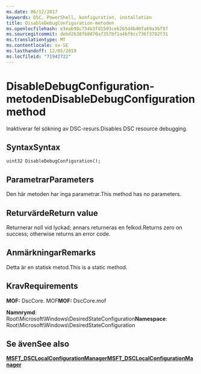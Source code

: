 ```yaml
---
ms.date: 06/12/2017
keywords: DSC, PowerShell, konfiguration, installation
title: DisableDebugConfiguration-metoden
ms.openlocfilehash: e3eab98c734b3fd1593ceb2b5d4b40fa69a3bf97
ms.sourcegitcommit: debd2b38fb8070a7357bf1a4bf9cc736f3702f31
ms.translationtype: MT
ms.contentlocale: sv-SE
ms.lasthandoff: 12/05/2019
ms.locfileid: "71942722"
---
```

# <a name="disabledebugconfiguration-method"></a><span data-ttu-id="08bdd-103">DisableDebugConfiguration-metoden</span><span class="sxs-lookup"><span data-stu-id="08bdd-103">DisableDebugConfiguration method</span></span>

<span data-ttu-id="08bdd-104">Inaktiverar fel sökning av DSC-resurs.</span><span class="sxs-lookup"><span data-stu-id="08bdd-104">Disables DSC resource debugging.</span></span>

## <a name="syntax"></a><span data-ttu-id="08bdd-105">Syntax</span><span class="sxs-lookup"><span data-stu-id="08bdd-105">Syntax</span></span>

```mof
uint32 DisableDebugConfiguration();
```

## <a name="parameters"></a><span data-ttu-id="08bdd-106">Parametrar</span><span class="sxs-lookup"><span data-stu-id="08bdd-106">Parameters</span></span>

<span data-ttu-id="08bdd-107">Den här metoden har inga parametrar.</span><span class="sxs-lookup"><span data-stu-id="08bdd-107">This method has no parameters.</span></span>

## <a name="return-value"></a><span data-ttu-id="08bdd-108">Returvärde</span><span class="sxs-lookup"><span data-stu-id="08bdd-108">Return value</span></span>

<span data-ttu-id="08bdd-109">Returnerar noll vid lyckad; annars returneras en felkod.</span><span class="sxs-lookup"><span data-stu-id="08bdd-109">Returns zero on success; otherwise returns an error code.</span></span>

## <a name="remarks"></a><span data-ttu-id="08bdd-110">Anmärkningar</span><span class="sxs-lookup"><span data-stu-id="08bdd-110">Remarks</span></span>

<span data-ttu-id="08bdd-111">Detta är en statisk metod.</span><span class="sxs-lookup"><span data-stu-id="08bdd-111">This is a static method.</span></span>

## <a name="requirements"></a><span data-ttu-id="08bdd-112">Krav</span><span class="sxs-lookup"><span data-stu-id="08bdd-112">Requirements</span></span>

<span data-ttu-id="08bdd-113">**MOF:** DscCore. MOF</span><span class="sxs-lookup"><span data-stu-id="08bdd-113">**MOF:** DscCore.mof</span></span>

<span data-ttu-id="08bdd-114">**Namnrymd**: Root\Microsoft\Windows\DesiredStateConfiguration</span><span class="sxs-lookup"><span data-stu-id="08bdd-114">**Namespace**: Root\Microsoft\Windows\DesiredStateConfiguration</span></span>

## <a name="see-also"></a><span data-ttu-id="08bdd-115">Se även</span><span class="sxs-lookup"><span data-stu-id="08bdd-115">See also</span></span>

[<span data-ttu-id="08bdd-116">**MSFT_DSCLocalConfigurationManager**</span><span class="sxs-lookup"><span data-stu-id="08bdd-116">**MSFT_DSCLocalConfigurationManager**</span></span>](msft-dsclocalconfigurationmanager.md)
